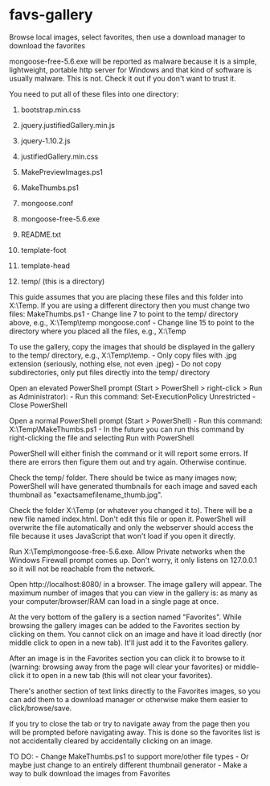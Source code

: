# favs-gallery

Browse local images, select favorites, then use a download manager to download the favorites


mongoose-free-5.6.exe will be reported as malware because it is a simple, lightweight, portable http server for Windows and that kind of software is usually malware. This is not. Check it out if you don't want to trust it.


You need to put all of these files into one directory:

1.	bootstrap.min.css

2.	jquery.justifiedGallery.min.js

3.	jquery-1.10.2.js

4.	justifiedGallery.min.css

5.	MakePreviewImages.ps1

6.	MakeThumbs.ps1

7.	mongoose.conf

8.	mongoose-free-5.6.exe

9.	README.txt

10.	template-foot

11.	template-head

12.	temp/ (this is a directory)


This guide assumes that you are placing these files and this folder into X:\Temp. If you are using a different directory then you must change two files:
	MakeThumbs.ps1
		- Change line 7 to point to the temp/ directory above, e.g., X:\Temp\temp
	mongoose.conf
		- Change line 15 to point to the directory where you placed all the files, e.g., X:\Temp

To use the gallery, copy the images that should be displayed in the gallery to the temp/ directory, e.g., X:\Temp\temp.
	- Only copy files with .jpg extension (seriously, nothing else, not even .jpeg)
	- Do not copy subdirectories, only put files directly into the temp/ directory

Open an elevated PowerShell prompt (Start > PowerShell > right-click > Run as Administrator):
	- Run this command: Set-ExecutionPolicy Unrestricted
	- Close PowerShell

Open a normal PowerShell prompt (Start > PowerShell)
	- Run this command: X:\Temp\MakeThumbs.ps1
	- In the future you can run this command by right-clicking the file and selecting Run with PowerShell

PowerShell will either finish the command or it will report some errors. If there are errors then figure them out and try again. Otherwise continue.

Check the temp/ folder. There should be twice as many images now; PowerShell will have generated thumbnails for each image and saved each thumbnail as "exactsamefilename_thumb.jpg".

Check the folder X:\Temp (or whatever you changed it to). There will be a new file named index.html. Don't edit this file or open it. PowerShell will overwrite the file automatically and only the webserver should access the file because it uses JavaScript that won't load if you open it directly.

Run X:\Temp\mongoose-free-5.6.exe. Allow Private networks when the Windows Firewall prompt comes up. Don't worry, it only listens on 127.0.0.1 so it will not be reachable from the network.

Open http://localhost:8080/ in a browser. The image gallery will appear. The maximum number of images that you can view in the gallery is: as many as your computer/browser/RAM can load in a single page at once.

At the very bottom of the gallery is a section named "Favorites". While browsing the gallery images can be added to the Favorites section by clicking on them. You cannot click on an image and have it load directly (nor middle click to open in a new tab). It'll just add it to the Favorites gallery.

After an image is in the Favorites section you can click it to browse to it (warning: browsing away from the page will clear your favorites) or middle-click it to open in a new tab (this will not clear your favorites).

There's another section of text links directly to the Favorites images, so you can add them to a download manager or otherwise make them easier to click/browse/save.

If you try to close the tab or try to navigate away from the page then you will be prompted before navigating away. This is done so the favorites list is not accidentally cleared by accidentally clicking on an image.

TO DO:
	- Change MakeThumbs.ps1 to support more/other file types
	- Or maybe just change to an entirely different thumbnail generator
	- Make a way to bulk download the images from Favorites

